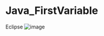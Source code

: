 # Java_FirstVariable
Eclipse
![image](https://github.com/Olesia2805/Java_FirstVariable/assets/90894720/634b8756-4edd-49d5-aa02-d1d1b4ddb363)
